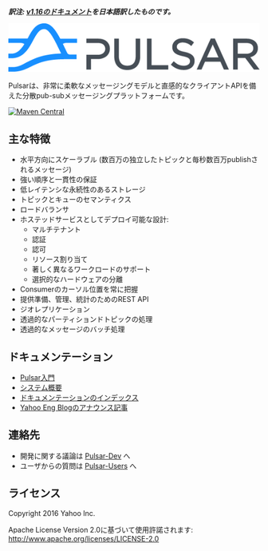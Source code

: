***訳注: [v1.16のドキュメント](https://github.com/yahoo/pulsar/tree/v1.16/docs)を日本語訳したものです。***

![logo](../../img/pulsar.png)

Pulsarは、非常に柔軟なメッセージングモデルと直感的なクライアントAPIを備えた分散pub-subメッセージングプラットフォームです。

[![Maven Central](https://maven-badges.herokuapp.com/maven-central/com.yahoo.pulsar/pulsar/badge.svg)](https://maven-badges.herokuapp.com/maven-central/com.yahoo.pulsar/pulsar)


## 主な特徴
* 水平方向にスケーラブル (数百万の独立したトピックと毎秒数百万publishされるメッセージ) 
* 強い順序と一貫性の保証
* 低レイテンシな永続性のあるストレージ
* トピックとキューのセマンティクス
* ロードバランサ
* ホステッドサービスとしてデプロイ可能な設計:
  * マルチテナント
  * 認証
  * 認可
  * リソース割り当て
  * 著しく異なるワークロードのサポート
  * 選択的なハードウェアの分離
* Consumerのカーソル位置を常に把握
* 提供準備、管理、統計のためのREST API
* ジオレプリケーション
* 透過的なパーティションドトピックの処理
* 透過的なメッセージのバッチ処理

## ドキュメンテーション

* [Pulsar入門](GettingStarted.md)
* [システム概要](Architecture.md)
* [ドキュメンテーションのインデックス](Documentation.md)
* [Yahoo Eng Blogのアナウンス記事](https://yahooeng.tumblr.com/post/150078336821/open-sourcing-pulsar-pub-sub-messaging-at-scale)

## 連絡先
* 開発に関する議論は [Pulsar-Dev](https://groups.google.com/d/forum/pulsar-dev) へ
* ユーザからの質問は [Pulsar-Users](https://groups.google.com/d/forum/pulsar-users) へ

## ライセンス

Copyright 2016 Yahoo Inc.

Apache License Version 2.0に基づいて使用許諾されます: http://www.apache.org/licenses/LICENSE-2.0
